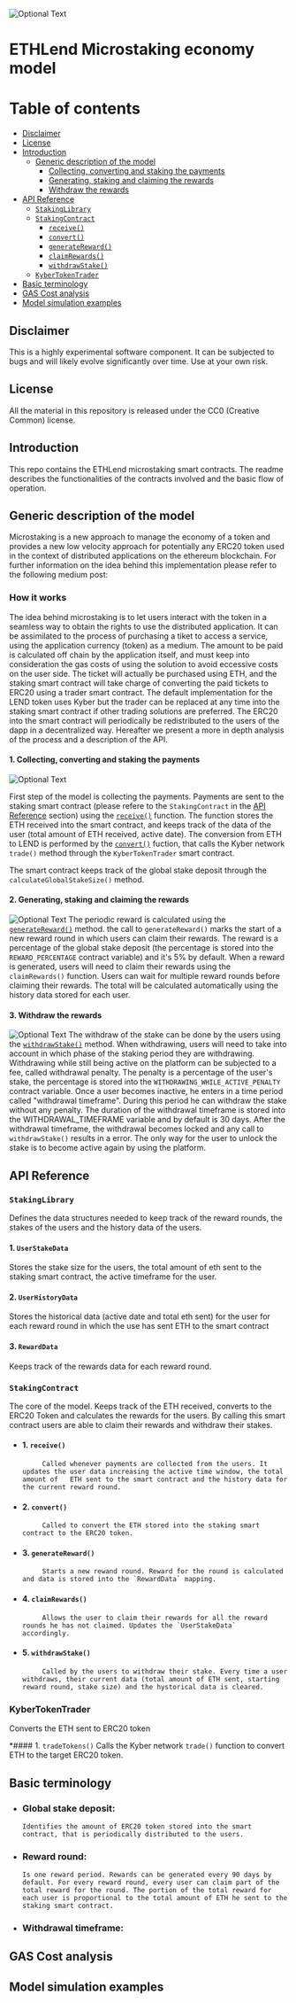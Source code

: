 ![Optional Text](../master/assets/header.png)
# ETHLend Microstaking economy model


Table of contents
=================

<!--ts-->
   * [Disclaimer](#disclaimer)
   * [License](#license)
   * [Introduction](#introduction)
      * [Generic description of the model](#generic-description-of-the-model)
          * [Collecting, converting and staking the payments](#1-collecting-converting-and-staking-the-payments)
          * [Generating, staking and claiming the rewards](#2-generating-staking-and-claiming-the-rewards)
          * [Withdraw the rewards](#3-withdraw-the-rewards)
   * [API Reference](#api-reference)
      * [`StakingLibrary`](#stakinglibrary)
      * [`StakingContract`](#stakingcontract)
        * [`receive()`](#receive)
        * [`convert()`](#convert)
        * [`generateReward()`](#generatereward)
        * [`claimRewards()`](#claimrewards)
        * [`withdrawStake()`](#withdrawstake)
      * [`KyberTokenTrader`](#kybertokentrader)
   * [Basic terminology](#basic-terminology)
   * [GAS Cost analysis](#gas-cost-analysis)
   * [Model simulation examples](#model-simulation-examples)
   
   
<!--te-->


## Disclaimer
This is a highly experimental software component. It can be subjected to bugs and will likely evolve significantly over time. Use at your own risk.

## License
All the material in this repository is released under the CC0 (Creative Common) license. 

## Introduction

This repo contains the ETHLend microstaking smart contracts. The readme  describes the functionalities of the contracts involved and the basic flow of operation.

## Generic description of the model

Microstaking is a new approach to manage the economy of a token and provides a new low velocity approach for potentially any ERC20 token used in the context of distributed applications on the ethereum blockchain. For further information on the idea behind this implementation please refer to the following medium post: <link to the post here>

### How it works

The idea behind microstaking is to let users interact with the token in a seamless way to obtain the rights to use the distributed application. It can be assimilated to the process of purchasing a tiket to access a service, using the application currency (token) as a medium. The amount to be paid is calculated off chain by the application itself, and must keep into consideration the gas costs of using the solution to avoid eccessive costs on the user side. The ticket will actually be purchased using ETH, and the staking smart contract will take charge of converting the paid tickets to ERC20 using a trader smart contract. The default implementation for the LEND token uses Kyber but the trader can be replaced at any time into the staking smart contract if other trading solutions are preferred.
The ERC20 into the smart contract will periodically be redistributed to the users of the dapp in a decentralized way. Hereafter we present a more in depth analysis of the process and a description of the API.

#### 1. Collecting, converting and staking the payments

![Optional Text](../master/assets/collection.png)

First step of the model is collecting the payments. Payments are sent to the staking smart contract (please refere to the `StakingContract` in the [API Reference](#api-reference) section) using the [`receive()`](#receive) function. The function stores the ETH received into the smart contract, and keeps track of the data of the user (total amount of ETH received, active date).
The conversion from ETH to LEND is performed by the [`convert()`](#convert) fuction, that calls the Kyber network `trade()` method through the `KyberTokenTrader` smart contract.

The smart contract keeps track of the global stake deposit through the `calculateGlobalStakeSize()` method.

#### 2. Generating, staking and claiming the rewards

![Optional Text](../master/assets/rewards.png)
The periodic reward is calculated using the [`generateReward()`](#generatereward) method. the call to `generateReward()` marks the start of a new reward round in which users can claim their rewards.  The reward is a percentage of the global stake deposit (the percentage is stored into the `REWARD_PERCENTAGE` contract variable) and it's 5% by default. When a reward is generated, users will need to claim their rewards using the  `claimRewards()` function. Users can wait for multiple reward rounds before claiming their rewards. The total will be calculated automatically using the history data stored for each user.


#### 3. Withdraw the rewards

![Optional Text](../master/assets/withdraw.png)
The withdraw of the stake can be done by the users using the [`withdrawStake()`](#withdrawstake) method. When withdrawing, users will need to take into account in which phase of the staking period they are withdrawing. Withdrawing while still being active on the platform can be subjected to a fee, called withdrawal penalty. The penalty is a percentage of the user's stake, the percentage is stored into the `WITHDRAWING_WHILE_ACTIVE_PENALTY` contract variable. Once a user becomes inactive, he enters in a time period called "withdrawal timeframe". During this period he can withdraw the stake without any penalty. The duration of the withdrawal timeframe is stored into the WITHDRAWAL_TIMEFRAME variable and by default is 30 days. After the withdrawal timeframe, the withdrawal becomes locked and any call to `withdrawStake()` results in a error. The only way for the user to unlock the stake is to become active again by using the platform.

## API Reference

### `StakingLibrary`

Defines the data structures needed to keep track of the reward rounds, the stakes of the users and the history data of the users.

#### 1. `UserStakeData`
Stores the stake size for the users, the total amount of eth sent to the staking smart contract, the active timeframe for the user.  

#### 2. `UserHistoryData`
Stores the historical data (active date and total eth sent) for the user for each reward round in which the use has sent ETH to the smart contract

#### 3. `RewardData`
Keeps track of the rewards data for each reward round.

### `StakingContract`

The core of the model. Keeps track of the ETH received, converts to the ERC20 Token and calculates the rewards for the users. By calling this smart contract users are able to claim their rewards and withdraw their stakes.

 * #### 1. `receive()`
            Called whenever payments are collected from the users. It updates the user data increasing the active time window, the total             amount of   ETH sent to the smart contract and the history data for the current reward round.

 * #### 2. `convert()`
            Called to convert the ETH stored into the staking smart contract to the ERC20 token.

 * #### 3. `generateReward()`
            Starts a new rewand round. Reward for the round is calculated and data is stored into the `RewardData` mapping.

 * #### 4. `claimRewards()`
            Allows the user to claim their rewards for all the reward rounds he has not claimed. Updates the `UserStakeData`          accordingly.

 * #### 5. `withdrawStake()`
            Called by the users to withdraw their stake. Every time a user withdraws, their current data (total amount of ETH sent, starting         reward round, stake size) and the hystorical data is cleared.

### KyberTokenTrader

Converts the ETH sent to ERC20 token

 *#### 1. `tradeTokens()`
           Calls the Kyber network `trade()` function to convert ETH to the target ERC20 token.

## Basic terminology

* ### Global stake deposit:
      Identifies the amount of ERC20 token stored into the smart contract, that is periodically distributed to the users.

* ### Reward round:
      Is one reward period. Rewards can be generated every 90 days by default. For every reward round, every user can claim part of the total reward for the round. The portion of the total reward for each user is proportional to the total amount of ETH he sent to the staking smart contract.

* ### Withdrawal timeframe:


## GAS Cost analysis

## Model simulation examples

